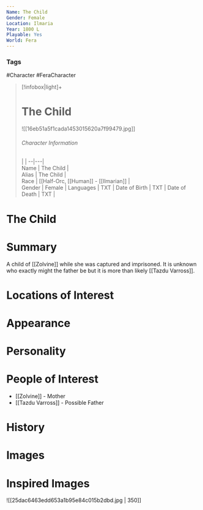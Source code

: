 ```yaml
---
Name: The Child
Gender: Female
Location: Ilmaria
Year: 1800 L
Playable: Yes
World: Fera
---
```


### Tags
#Character #FeraCharacter 

> [!infobox|light]+  
> # The Child  
> ![[16eb51a5f1cada1453015620a7f99479.jpg]]
> ###### Character Information
>  |   |
> --|---|  
> Name | The Child |  
> Alias | The Child |  
> Race | [[Half-Orc, [[Human]] - [[Ilmarian]] |  
> Gender | Female |
> Languages | TXT |
> Date of Birth | TXT |
> Date of Death | TXT |

# The Child

# Summary
A child of [[Zolvine]] while she was captured and imprisoned. It is unknown who exactly might the father be but it is more than likely [[Tazdu Varross]].

# Locations of Interest

# Appearance

# Personality

# People of Interest
- [[Zolvine]] - Mother
- [[Tazdu Varross]] - Possible Father

# History

# Images

# Inspired Images
![[25dac6463edd653a1b95e84c015b2dbd.jpg | 350]]